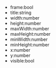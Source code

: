- frame:bool
- title:string
- width:number
- height:number
- maxWidth:number
- maxHeight:number
- minWidth:number
- minHeight:number
- x:number
- y:number
- visible:bool
